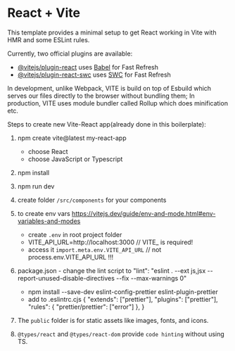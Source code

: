 # React + Vite

This template provides a minimal setup to get React working in Vite with HMR and some ESLint rules.

Currently, two official plugins are available:

- [@vitejs/plugin-react](https://github.com/vitejs/vite-plugin-react/blob/main/packages/plugin-react/README.md) uses [Babel](https://babeljs.io/) for Fast Refresh
- [@vitejs/plugin-react-swc](https://github.com/vitejs/vite-plugin-react-swc) uses [SWC](https://swc.rs/) for Fast Refresh


In development, unlike Webpack, VITE is build on top of Esbuild which serves our files directly to the browser without bundling them;
In production, VITE uses module bundler called Rollup which does minification etc.


Steps to create new Vite-React app(already done in this boilerplate):
1. npm create vite@latest my-react-app
    * choose React
    * choose JavaScript or Typescript

2. npm install
3. npm run dev

4. create folder `/src/components` for your components
5. to create env vars https://vitejs.dev/guide/env-and-mode.html#env-variables-and-modes
	* create `.env` in root project folder
	* VITE_API_URL=http://localhost:3000  // VITE_ is required!
	* access it `import.meta.env.VITE_API_URL`  // not process.env.VITE_API_URL !!!

6. package.json - change the lint script to  "lint": "eslint . --ext js,jsx --report-unused-disable-directives --fix --max-warnings 0"
	* npm install --save-dev eslint-config-prettier eslint-plugin-prettier
	* add to .eslintrc.cjs 
	{
  		"extends": ["prettier"],
  		"plugins": ["prettier"],
  		"rules": {
    			"prettier/prettier": ["error"]
  		},
	}

7. The `public` folder is for static assets like images, fonts, and icons.
8. `@types/react` and `@types/react-dom` provide `code hinting` without using TS.